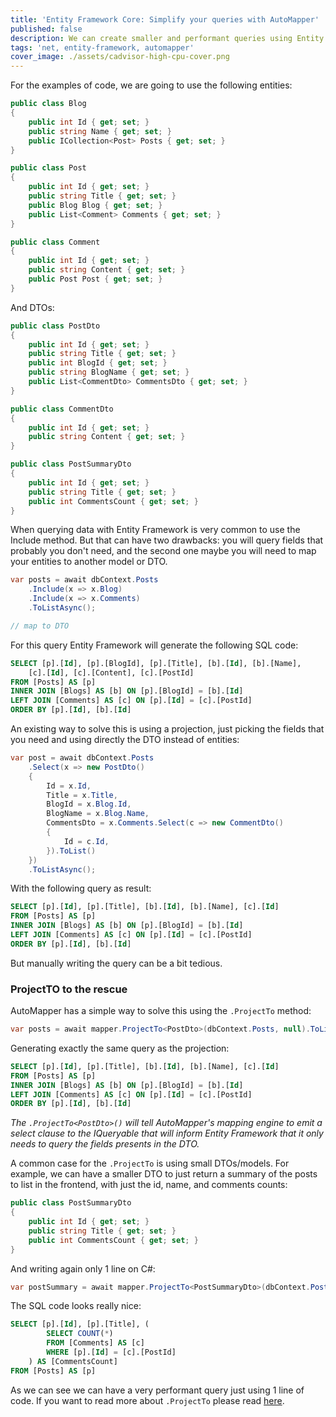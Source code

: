 ```yaml
---
title: 'Entity Framework Core: Simplify your queries with AutoMapper'
published: false
description: We can create smaller and performant queries using Entity Framework Core and AutoMapper.
tags: 'net, entity-framework, automapper'
cover_image: ./assets/cadvisor-high-cpu-cover.png
---
```


For the examples of code, we are going to use the following entities:

```c#
public class Blog
{
    public int Id { get; set; }
    public string Name { get; set; }
    public ICollection<Post> Posts { get; set; }
}

public class Post
{
    public int Id { get; set; }
    public string Title { get; set; }
    public Blog Blog { get; set; }
    public List<Comment> Comments { get; set; }
}

public class Comment
{
    public int Id { get; set; }
    public string Content { get; set; }
    public Post Post { get; set; }
}
```

And DTOs:

```c#
public class PostDto
{
    public int Id { get; set; }
    public string Title { get; set; }
    public int BlogId { get; set; }
    public string BlogName { get; set; }
    public List<CommentDto> CommentsDto { get; set; }
}

public class CommentDto
{
    public int Id { get; set; }
    public string Content { get; set; }
}

public class PostSummaryDto
{
    public int Id { get; set; }
    public string Title { get; set; }
    public int CommentsCount { get; set; }
}
```

When querying data with Entity Framework is very common to use the Include method. But that can have two drawbacks: you will query fields that probably you don't need, and the second one maybe you will need to map your entities to another model or DTO.

```c#
var posts = await dbContext.Posts
    .Include(x => x.Blog)
    .Include(x => x.Comments)
    .ToListAsync();

// map to DTO     
```

For this query Entity Framework will generate the following SQL code:

```SQL
SELECT [p].[Id], [p].[BlogId], [p].[Title], [b].[Id], [b].[Name], 
    [c].[Id], [c].[Content], [c].[PostId]
FROM [Posts] AS [p]
INNER JOIN [Blogs] AS [b] ON [p].[BlogId] = [b].[Id]
LEFT JOIN [Comments] AS [c] ON [p].[Id] = [c].[PostId]
ORDER BY [p].[Id], [b].[Id]
```

An existing way to solve this is using a projection, just picking the fields that you need and using directly the DTO instead of entities:

```c#
var post = await dbContext.Posts
    .Select(x => new PostDto()
    {
        Id = x.Id,
        Title = x.Title,
        BlogId = x.Blog.Id,
        BlogName = x.Blog.Name,
        CommentsDto = x.Comments.Select(c => new CommentDto()
        {
            Id = c.Id,
        }).ToList()
    })
    .ToListAsync();
```

With the following query as result:

```SQL
SELECT [p].[Id], [p].[Title], [b].[Id], [b].[Name], [c].[Id]
FROM [Posts] AS [p]
INNER JOIN [Blogs] AS [b] ON [p].[BlogId] = [b].[Id]
LEFT JOIN [Comments] AS [c] ON [p].[Id] = [c].[PostId]
ORDER BY [p].[Id], [b].[Id]
```

But manually writing the query can be a bit tedious.

### ProjectTO to the rescue

AutoMapper has a simple way to solve this using the `.ProjectTo` method:

```c#
var posts = await mapper.ProjectTo<PostDto>(dbContext.Posts, null).ToListAsync();
```

Generating exactly the same query as the projection:

```SQL
SELECT [p].[Id], [p].[Title], [b].[Id], [b].[Name], [c].[Id]
FROM [Posts] AS [p]
INNER JOIN [Blogs] AS [b] ON [p].[BlogId] = [b].[Id]
LEFT JOIN [Comments] AS [c] ON [p].[Id] = [c].[PostId]
ORDER BY [p].[Id], [b].[Id]
```

_The `.ProjectTo<PostDto>()` will tell AutoMapper's mapping engine to emit a select clause to the IQueryable that will inform Entity Framework that it only needs to query the fields presents in the DTO._

A common case for the `.ProjectTo` is using small DTOs/models. For example, we can have a smaller DTO to just return a summary of the posts to list in the frontend, with just the id, name, and comments counts:

```c#
public class PostSummaryDto
{
    public int Id { get; set; }
    public string Title { get; set; }
    public int CommentsCount { get; set; }
}
```

And writing again only 1 line on C#:

```c#
var postSummary = await mapper.ProjectTo<PostSummaryDto>(dbContext.Posts, null).ToListAsync();
```

The SQL code looks really nice:

```SQL
SELECT [p].[Id], [p].[Title], (
        SELECT COUNT(*)
        FROM [Comments] AS [c]
        WHERE [p].[Id] = [c].[PostId]
    ) AS [CommentsCount]
FROM [Posts] AS [p]
```

As we can see we can have a very performant query just using 1 line of code. If you want to read more about `.ProjectTo` please read [here](https://docs.automapper.org/en/stable/Queryable-Extensions.html).
